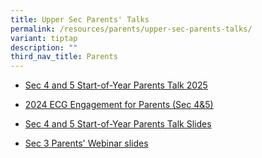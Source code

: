 ```yaml
---
title: Upper Sec Parents' Talks
permalink: /resources/parents/upper-sec-parents-talks/
variant: tiptap
description: ""
third_nav_title: Parents
---
```

<ul data-tight="true" class="tight">
<li>
<p><a href="/files/Parents/Sec45PT2025.pdf" rel="noopener nofollow" target="_blank">Sec 4 and 5 Start-of-Year Parents Talk 2025</a>
</p>
</li>
<li>
<p><a href="https://drive.google.com/file/d/1N6hirjtE2hMiz0KLa3_koBwKtPFhvvKw/view?ts=6653f1d3" rel="noopener noreferrer nofollow" target="_blank">2024 ECG Engagement for Parents (Sec 4&amp;5)</a>
</p>
</li>
<li>
<p><a href="/files/Parents/Sec_4_and_5_Start_of_Year_Parents_Talk_Slides.pdf" rel="noopener noreferrer nofollow" target="_blank">Sec 4 and 5 Start-of-Year Parents Talk Slides</a>
</p>
</li>
<li>
<p><a href="/files/Parents/Sec_3_Start_of_Year_Parents_Webinar.pdf" rel="noopener noreferrer nofollow" target="_blank">Sec 3 Parents' Webinar slides</a>
</p>
</li>
</ul>
<p></p>